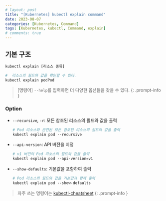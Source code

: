 ```yaml
---
# layout: post
title: "[Kubernetes] kubectl explain command"
date: 2023-08-07
categories: [Kubernetes, Command]
tags: [Kubernetes, kubectl, Command, explain]
# comments: true
---
```


## 기본 구조

```bash
kubectl explain [리소스 종류]

#  리소스의 필드와 값을 확인할 수 있다.
kubectl explain podPod
```

> [명령어] `--help`를 입력하면 더 다양한 옵션들을 찾을 수 있다.
{: .prompt-info }

### Option

- `--recursive`, `-r`: 모든 참조된 리소스의 필드와 값을 출력
    ```bash
    # Pod 리소스와 관련된 모든 참조된 리소스의 필드와 값을 출력
    kubectl explain pod --recursive
    ```

- `--api-version`: API 버전을 지정
    ```bash
    # v1 버전의 Pod 리소스의 필드와 값을 출력
    kubectl explain pod --api-version=v1
    ```

- `--show-defaults`: 기본값을 포함하여 출력
    ```bash
    # Pod 리소스의 필드와 값을 기본값과 함께 출력
    kubectl explain pod --show-defaults
    ```

> 자주 쓰는 명령어는 [kubectl-cheatsheet](https://kubernetes.io/docs/reference/kubectl/cheatsheet/)
{: .prompt-info }